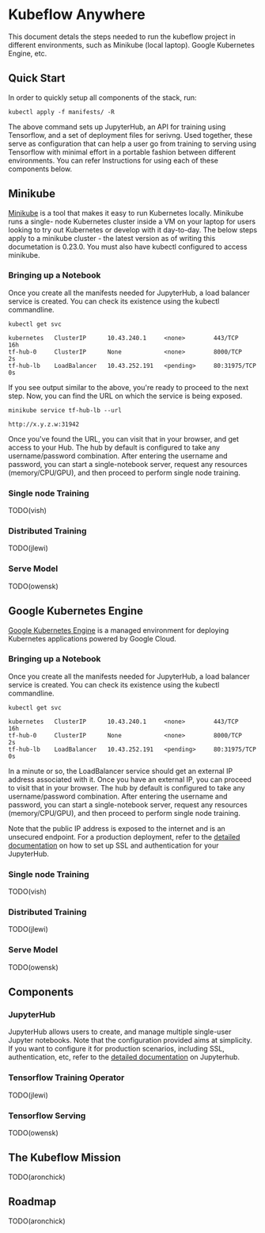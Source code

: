 # Kubeflow Anywhere

This document detals the steps needed to run the kubeflow project in different environments, such as Minikube (local laptop). Google Kubernetes Engine, etc. 

## Quick Start

In order to quickly setup all components of the stack, run:

```commandline
kubectl apply -f manifests/ -R
```

The above command sets up JupyterHub, an API for training using Tensorflow, and a set of deployment files for serivng. 
Used together, these serve as configuration that can help a user go from training to serving using Tensorflow with minimal
effort in a portable fashion between different environments. You can refer Instructions for using each of these components below. 

## Minikube

[Minikube](https://github.com/kubernetes/minikube) is a tool that makes it easy to run Kubernetes locally. Minikube runs a single-
node Kubernetes cluster inside a VM on your laptop for users looking to try out Kubernetes or develop with it day-to-day. 
The below steps apply to a minikube cluster - the latest version as of writing this documetation is 0.23.0. You must also have 
kubectl configured to access minikube.

### Bringing up a Notebook

Once you create all the manifests needed for JupyterHub, a load balancer service is created. You can check its existence using the kubectl commandline.

```commandline
kubectl get svc

kubernetes   ClusterIP      10.43.240.1     <none>        443/TCP        16h
tf-hub-0     ClusterIP      None            <none>        8000/TCP       2s
tf-hub-lb    LoadBalancer   10.43.252.191   <pending>     80:31975/TCP   0s
```

If you see output similar to the above, you're ready to proceed to the next step. Now, you can find the URL on which the service is
being exposed.

```
minikube service tf-hub-lb --url

http://x.y.z.w:31942
``` 

Once you've found the URL, you can visit that in your browser, and get access to your Hub. The hub by default is configured to take any username/password combination. After entering the username and password, you can start a single-notebook server,
request any resources (memory/CPU/GPU), and then proceed to perform single node training.

###  Single node Training

TODO(vish)

### Distributed Training

TODO(jlewi)

### Serve Model

TODO(owensk)

## Google Kubernetes Engine

[Google Kubernetes Engine](https://cloud.google.com/kubernetes-engine/) is a managed environment for deploying 
Kubernetes applications powered by Google Cloud.

### Bringing up a Notebook

Once you create all the manifests needed for JupyterHub, a load balancer service is created. You can check its existence using the kubectl commandline.

```commandline
kubectl get svc

kubernetes   ClusterIP      10.43.240.1     <none>        443/TCP        16h
tf-hub-0     ClusterIP      None            <none>        8000/TCP       2s
tf-hub-lb    LoadBalancer   10.43.252.191   <pending>     80:31975/TCP   0s
```

In a minute or so, the LoadBalancer service should get an external IP address associated with it. Once you have an external IP, 
you can proceed to visit that in your browser. The hub by default is configured to take any username/password combination. After entering the username and password, you can start a single-notebook server,
request any resources (memory/CPU/GPU), and then proceed to perform single node training.

Note that the public IP address is exposed to the internet and is an unsecured endpoint. For a production deployment, 
refer to the [detailed documentation](jupyterhub/README.md) on how to set up SSL and authentication for your JupyterHub. 

### Single node Training

TODO(vish)

### Distributed Training

TODO(jlewi)

### Serve Model

TODO(owensk)

## Components

### JupyterHub

JupyterHub allows users to create, and manage multiple single-user Jupyter notebooks. Note that the configuration provided 
aims at simplicity. If you want to configure it for production scenarios, including SSL, authentication, etc, refer to the [detailed documentation](jupyterhub/README.md) on Jupyterhub.

### Tensorflow Training Operator

TODO(jlewi)

### Tensorflow Serving

TODO(owensk)

## The Kubeflow Mission

TODO(aronchick)

## Roadmap

TODO(aronchick)
